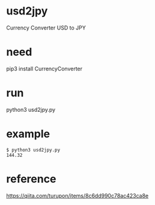 # usd2jpy
Currency Converter USD to JPY

# need
pip3 install CurrencyConverter

# run
python3 usd2jpy.py

# example
```
$ python3 usd2jpy.py
144.32
```

# reference
https://qiita.com/turupon/items/8c6dd990c78ac423ca8e
